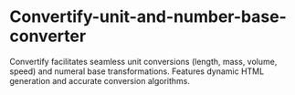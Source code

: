 # Convertify-unit-and-number-base-converter
Convertify facilitates seamless unit conversions (length, mass, volume, speed) and numeral base transformations. Features dynamic HTML generation and accurate conversion algorithms.
